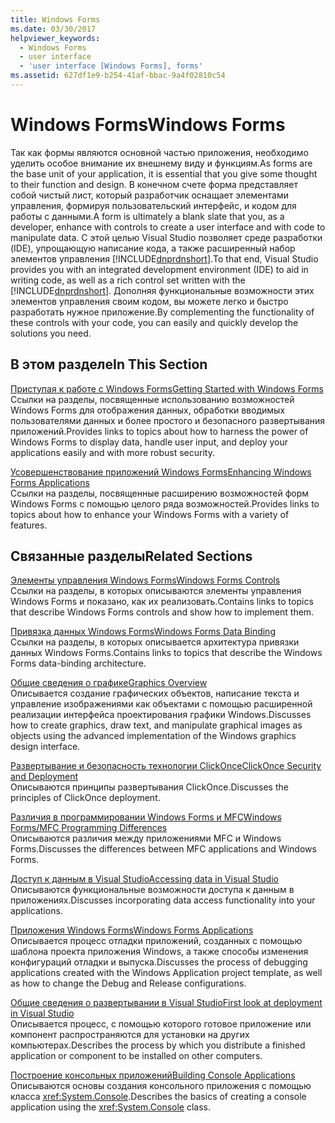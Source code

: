 ```yaml
---
title: Windows Forms
ms.date: 03/30/2017
helpviewer_keywords:
  - Windows Forms
  - user interface
  - 'user interface [Windows Forms], forms'
ms.assetid: 627df1e9-b254-41af-bbac-9a4f02810c54
---
```

# <a name="windows-forms"></a><span data-ttu-id="de4ee-102">Windows Forms</span><span class="sxs-lookup"><span data-stu-id="de4ee-102">Windows Forms</span></span>
<span data-ttu-id="de4ee-103">Так как формы являются основной частью приложения, необходимо уделить особое внимание их внешнему виду и функциям.</span><span class="sxs-lookup"><span data-stu-id="de4ee-103">As forms are the base unit of your application, it is essential that you give some thought to their function and design.</span></span> <span data-ttu-id="de4ee-104">В конечном счете форма представляет собой чистый лист, который разработчик оснащает элементами управления, формируя пользовательский интерфейс, и кодом для работы с данными.</span><span class="sxs-lookup"><span data-stu-id="de4ee-104">A form is ultimately a blank slate that you, as a developer, enhance with controls to create a user interface and with code to manipulate data.</span></span> <span data-ttu-id="de4ee-105">С этой целью Visual Studio позволяет среде разработки (IDE), упрощающую написание кода, а также расширенный набор элементов управления [!INCLUDE[dnprdnshort](../../../includes/dnprdnshort-md.md)].</span><span class="sxs-lookup"><span data-stu-id="de4ee-105">To that end, Visual Studio provides you with an integrated development environment (IDE) to aid in writing code, as well as a rich control set written with the [!INCLUDE[dnprdnshort](../../../includes/dnprdnshort-md.md)].</span></span> <span data-ttu-id="de4ee-106">Дополняя функциональные возможности этих элементов управления своим кодом, вы можете легко и быстро разработать нужное приложение.</span><span class="sxs-lookup"><span data-stu-id="de4ee-106">By complementing the functionality of these controls with your code, you can easily and quickly develop the solutions you need.</span></span>  
  
## <a name="in-this-section"></a><span data-ttu-id="de4ee-107">В этом разделе</span><span class="sxs-lookup"><span data-stu-id="de4ee-107">In This Section</span></span>  
 [<span data-ttu-id="de4ee-108">Приступая к работе с Windows Forms</span><span class="sxs-lookup"><span data-stu-id="de4ee-108">Getting Started with Windows Forms</span></span>](../../../docs/framework/winforms/getting-started-with-windows-forms.md)  
 <span data-ttu-id="de4ee-109">Ссылки на разделы, посвященные использованию возможностей Windows Forms для отображения данных, обработки вводимых пользователями данных и более простого и безопасного развертывания приложений.</span><span class="sxs-lookup"><span data-stu-id="de4ee-109">Provides links to topics about how to harness the power of Windows Forms to display data, handle user input, and deploy your applications easily and with more robust security.</span></span>  
  
 [<span data-ttu-id="de4ee-110">Усовершенствование приложений Windows Forms</span><span class="sxs-lookup"><span data-stu-id="de4ee-110">Enhancing Windows Forms Applications</span></span>](../../../docs/framework/winforms/advanced/index.md)  
 <span data-ttu-id="de4ee-111">Ссылки на разделы, посвященные расширению возможностей форм Windows Forms с помощью целого ряда возможностей.</span><span class="sxs-lookup"><span data-stu-id="de4ee-111">Provides links to topics about how to enhance your Windows Forms with a variety of features.</span></span>  
  
## <a name="related-sections"></a><span data-ttu-id="de4ee-112">Связанные разделы</span><span class="sxs-lookup"><span data-stu-id="de4ee-112">Related Sections</span></span>  
 [<span data-ttu-id="de4ee-113">Элементы управления Windows Forms</span><span class="sxs-lookup"><span data-stu-id="de4ee-113">Windows Forms Controls</span></span>](../../../docs/framework/winforms/controls/index.md)  
 <span data-ttu-id="de4ee-114">Ссылки на разделы, в которых описываются элементы управления Windows Forms и показано, как их реализовать.</span><span class="sxs-lookup"><span data-stu-id="de4ee-114">Contains links to topics that describe Windows Forms controls and show how to implement them.</span></span>  
  
 [<span data-ttu-id="de4ee-115">Привязка данных Windows Forms</span><span class="sxs-lookup"><span data-stu-id="de4ee-115">Windows Forms Data Binding</span></span>](../../../docs/framework/winforms/windows-forms-data-binding.md)  
 <span data-ttu-id="de4ee-116">Ссылки на разделы, в которых описывается архитектура привязки данных Windows Forms.</span><span class="sxs-lookup"><span data-stu-id="de4ee-116">Contains links to topics that describe the Windows Forms data-binding architecture.</span></span>  
  
 [<span data-ttu-id="de4ee-117">Общие сведения о графике</span><span class="sxs-lookup"><span data-stu-id="de4ee-117">Graphics Overview</span></span>](../../../docs/framework/winforms/advanced/graphics-overview-windows-forms.md)  
 <span data-ttu-id="de4ee-118">Описывается создание графических объектов, написание текста и управление изображениями как объектами с помощью расширенной реализации интерфейса проектирования графики Windows.</span><span class="sxs-lookup"><span data-stu-id="de4ee-118">Discusses how to create graphics, draw text, and manipulate graphical images as objects using the advanced implementation of the Windows graphics design interface.</span></span>  
  
 [<span data-ttu-id="de4ee-119">Развертывание и безопасность технологии ClickOnce</span><span class="sxs-lookup"><span data-stu-id="de4ee-119">ClickOnce Security and Deployment</span></span>](/visualstudio/deployment/clickonce-security-and-deployment)  
 <span data-ttu-id="de4ee-120">Описываются принципы развертывания ClickOnce.</span><span class="sxs-lookup"><span data-stu-id="de4ee-120">Discusses the principles of ClickOnce deployment.</span></span>  
  
 [<span data-ttu-id="de4ee-121">Различия в программировании Windows Forms и MFC</span><span class="sxs-lookup"><span data-stu-id="de4ee-121">Windows Forms/MFC Programming Differences</span></span>](/cpp/dotnet/windows-forms-mfc-programming-differences)  
 <span data-ttu-id="de4ee-122">Описываются различия между приложениями MFC и Windows Forms.</span><span class="sxs-lookup"><span data-stu-id="de4ee-122">Discusses the differences between MFC applications and Windows Forms.</span></span>  
  
 [<span data-ttu-id="de4ee-123">Доступ к данным в Visual Studio</span><span class="sxs-lookup"><span data-stu-id="de4ee-123">Accessing data in Visual Studio</span></span>](/visualstudio/data-tools/accessing-data-in-visual-studio)  
 <span data-ttu-id="de4ee-124">Описываются функциональные возможности доступа к данным в приложениях.</span><span class="sxs-lookup"><span data-stu-id="de4ee-124">Discusses incorporating data access functionality into your applications.</span></span>  
  
 [<span data-ttu-id="de4ee-125">Приложения Windows Forms</span><span class="sxs-lookup"><span data-stu-id="de4ee-125">Windows Forms Applications</span></span>](/visualstudio/debugger/debugging-preparation-windows-forms-applications)  
 <span data-ttu-id="de4ee-126">Описывается процесс отладки приложений, созданных с помощью шаблона проекта приложения Windows, а также способы изменения конфигураций отладки и выпуска.</span><span class="sxs-lookup"><span data-stu-id="de4ee-126">Discusses the process of debugging applications created with the Windows Application project template, as well as how to change the Debug and Release configurations.</span></span>  
  
 [<span data-ttu-id="de4ee-127">Общие сведения о развертывании в Visual Studio</span><span class="sxs-lookup"><span data-stu-id="de4ee-127">First look at deployment in Visual Studio</span></span>](/visualstudio/deployment/deploying-applications-services-and-components)  
 <span data-ttu-id="de4ee-128">Описывается процесс, с помощью которого готовое приложение или компонент распространяются для установки на других компьютерах.</span><span class="sxs-lookup"><span data-stu-id="de4ee-128">Describes the process by which you distribute a finished application or component to be installed on other computers.</span></span>  
  
 [<span data-ttu-id="de4ee-129">Построение консольных приложений</span><span class="sxs-lookup"><span data-stu-id="de4ee-129">Building Console Applications</span></span>](../../../docs/standard/building-console-apps.md)  
 <span data-ttu-id="de4ee-130">Описываются основы создания консольного приложения с помощью класса <xref:System.Console>.</span><span class="sxs-lookup"><span data-stu-id="de4ee-130">Describes the basics of creating a console application using the <xref:System.Console> class.</span></span>
